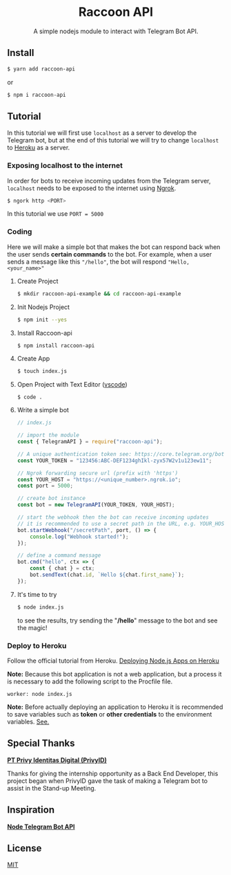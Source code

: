 <h1 align="center">Raccoon API</h1>

<div align="center">
    A simple nodejs module to interact with Telegram Bot API.
</div>

## Install

```bash
$ yarn add raccoon-api
```

or

```bash
$ npm i raccoon-api
```

## Tutorial

In this tutorial we will first use `localhost` as a server to develop the Telegram bot, but at the end of this tutorial we will try to change `localhost` to [Heroku](https://dashboard.heroku.com/) as a server.

### Exposing localhost to the internet

In order for bots to receive incoming updates from the Telegram server, `localhost` needs to be exposed to the internet using [Ngrok](https://ngrok.com/).

```bash
$ ngork http <PORT>
```

In this tutorial we use `PORT = 5000`

### Coding

Here we will make a simple bot that makes the bot can respond back when the user sends **certain commands** to the bot. For example, when a user sends a message like this `"/hello"`, the bot will respond `"Hello, <your_name>"`

1. Create Project

    ```bash
    $ mkdir raccoon-api-example && cd raccoon-api-example
    ```

2. Init Nodejs Project

    ```bash
    $ npm init --yes
    ```

3. Install Raccoon-api

    ```bash
    $ npm install raccoon-api
    ```

4. Create App

    ```bash
    $ touch index.js
    ```

5. Open Project with Text Editor ([vscode](https://code.visualstudio.com/))

    ```
    $ code .
    ```

6. Write a simple bot

    ```js
    // index.js

    // import the module
    const { TelegramAPI } = require("raccoon-api");

    // A unique authentication token see: https://core.telegram.org/bots/api#making-requests
    const YOUR_TOKEN = "123456:ABC-DEF1234ghIkl-zyx57W2v1u123ew11";

    // Ngrok forwarding secure url (prefix with 'https')
    const YOUR_HOST = "https://<unique_number>.ngrok.io";
    const port = 5000;

    // create bot instance
    const bot = new TelegramAPI(YOUR_TOKEN, YOUR_HOST);

    // start the webhook then the bot can receive incoming updates
    // it is recommended to use a secret path in the URL, e.g. YOUR_HOST/<YOUR_TOKEN>. Because no one else knows your bot token.
    bot.startWebhook("/secretPath", port, () => {
        console.log("Webhook started!");
    });

    // define a command message
    bot.cmd("hello", ctx => {
        const { chat } = ctx;
        bot.sendText(chat.id, `Hello ${chat.first_name}`);
    });
    ```

7. It's time to try

    ```bash
    $ node index.js
    ```

    to see the results, try sending the "**/hello**" message to the bot and see the magic!

### Deploy to Heroku

Follow the official tutorial from Heroku. [Deploying Node.js Apps on Heroku](https://devcenter.heroku.com/articles/deploying-nodejs)

**Note:**
Because this bot application is not a web application, but a process it is necessary to add the following script to the Procfile file.

```Procfile
worker: node index.js
```

**Note:**
Before actually deploying an application to Heroku it is recommended to save variables such as **token** or **other credentials** to the environment variables. [See.](https://devcenter.heroku.com/articles/config-vars)

## Special Thanks

**[PT Privy Identitas Digital (PrivyID)](https://privy.id/)**

Thanks for giving the internship opportunity as a Back End Developer, this project began when PrivyID gave the task of making a Telegram bot to assist in the Stand-up Meeting.

## Inspiration

**[Node Telegram Bot API](https://github.com/yagop/node-telegram-bot-api)**

## License

[MIT](https://github.com/josestg/raccoon-api/blob/master/LICENSE)
